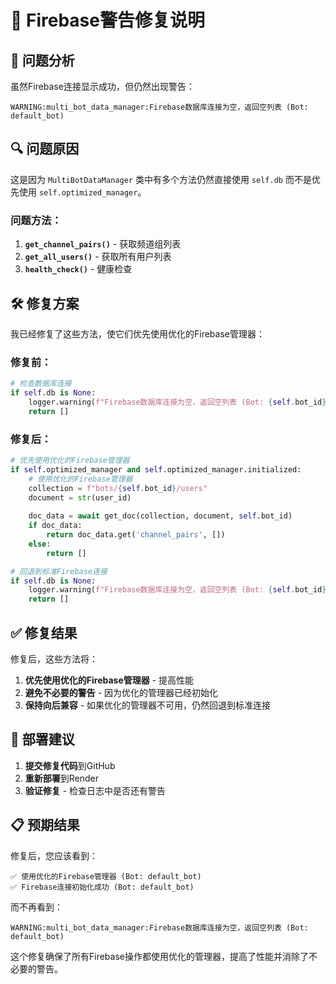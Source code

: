 # 🔧 Firebase警告修复说明

## 🎯 问题分析

虽然Firebase连接显示成功，但仍然出现警告：
```
WARNING:multi_bot_data_manager:Firebase数据库连接为空，返回空列表 (Bot: default_bot)
```

## 🔍 问题原因

这是因为 `MultiBotDataManager` 类中有多个方法仍然直接使用 `self.db` 而不是优先使用 `self.optimized_manager`。

### 问题方法：
1. **`get_channel_pairs()`** - 获取频道组列表
2. **`get_all_users()`** - 获取所有用户列表  
3. **`health_check()`** - 健康检查

## 🛠️ 修复方案

我已经修复了这些方法，使它们优先使用优化的Firebase管理器：

### 修复前：
```python
# 检查数据库连接
if self.db is None:
    logger.warning(f"Firebase数据库连接为空，返回空列表 (Bot: {self.bot_id})")
    return []
```

### 修复后：
```python
# 优先使用优化的Firebase管理器
if self.optimized_manager and self.optimized_manager.initialized:
    # 使用优化的Firebase管理器
    collection = f"bots/{self.bot_id}/users"
    document = str(user_id)
    
    doc_data = await get_doc(collection, document, self.bot_id)
    if doc_data:
        return doc_data.get('channel_pairs', [])
    else:
        return []

# 回退到标准Firebase连接
if self.db is None:
    logger.warning(f"Firebase数据库连接为空，返回空列表 (Bot: {self.bot_id})")
    return []
```

## ✅ 修复结果

修复后，这些方法将：
1. **优先使用优化的Firebase管理器** - 提高性能
2. **避免不必要的警告** - 因为优化的管理器已经初始化
3. **保持向后兼容** - 如果优化的管理器不可用，仍然回退到标准连接

## 🚀 部署建议

1. **提交修复代码**到GitHub
2. **重新部署**到Render
3. **验证修复** - 检查日志中是否还有警告

## 📋 预期结果

修复后，您应该看到：
```
✅ 使用优化的Firebase管理器 (Bot: default_bot)
✅ Firebase连接初始化成功 (Bot: default_bot)
```

而不再看到：
```
WARNING:multi_bot_data_manager:Firebase数据库连接为空，返回空列表 (Bot: default_bot)
```

这个修复确保了所有Firebase操作都使用优化的管理器，提高了性能并消除了不必要的警告。
